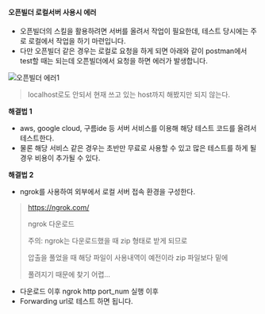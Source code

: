 #### 오픈빌더 로컬서버 사용시 에러 



- 오픈빌더의 스킬을 활용하려면 서버를 올려서 작업이 필요한데, 테스트 당시에는 주로 로컬에서 작업을 하기 마련입니다. 
- 다만 오픈빌더 같은 경우는 로컬로 요청을 하게 되면 아래와 같이 postman에서 test할 때는 되는데 오픈빌더에서 요청을 하면 에러가 발생합니다. 

![오픈빌더 에러1](https://user-images.githubusercontent.com/52039625/70581116-70b5f100-1bf9-11ea-935a-1ad9bf98f5d6.PNG)

> localhost로도 안되서 현재 쓰고 있는 host까지 해봤지만 되지 않는다. 



**해결법 1**

- aws, google cloud, 구름ide 등 서버 서비스를 이용해 해당 테스트 코드를 올려서 테스트한다. 
- 물론 해당 서비스 같은 경우는 초반만 무료로 사용할 수 있고 많은 테스트를 하게 될 경우 비용이 추가될 수 있다.



**해결법 2**

- ngrok를 사용하여 외부에서 로컬 서버 접속 환경을 구성한다. 

>https://ngrok.com/
>
>ngrok 다운로드 
>
>주의: ngrok는 다운로드했을 때 zip 형태로 받게 되므로
>
>압출을 풀었을 때 해당 파일이 사용내역이 예전이라 zip 파일보다 밑에 
>
>풀려지기 때문에 찾기 어렵...

- 다운로드 이후 ngrok http port_num 실행 이후 
- Forwarding url로 테스트 하면 됩니다. 